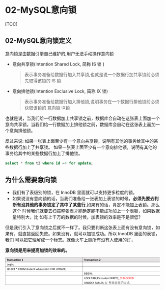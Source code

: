 # 02-MySQL意向锁

[TOC]

## 02-MySQL意向锁定义

意向锁是由数据引擎自己维护的,用户无法手动操作意向锁

- 意向共享锁(Intention Shared Lock, 简称 IS 锁 )

  > 表示事务准备给数据行加入共享锁,也就是说一个数据行加共享锁前必须先取得该锁的 IS 锁

- 意向排他锁(Intention Exclusive Lock, 简称 IX 锁) 

  > 表示事务准备给数据行加入排他锁,说明事务在一个数据行排他锁前必须获取该锁的 意向锁 IX锁

也就是说，当我们给一行数据加上共享锁之前，数据库会自动在这张表上面加一个 意向共享锁。当我们给一行数据加上排他锁之前，数据库会自动在这张表上面加一个意向排他锁。

反过来说: 如果一张表上面至少有一个意向共享锁，说明有其他的事务给其中的某些数据行加上了共享锁。 如果一张表上面至少有一个意向排他锁，说明有其他的事务给其中的某些数据行加上了排他锁。

```sql
select * from t2 where id =4 for update;
```

## 为什么需要意向锁

- 我们有了表级别的锁，在 InnoDB 里面就可以支持更多粒度的锁。
- 如果说没有意向锁的话，当我们准备给一张表加上表锁的时候，**必须先要去判断有没其他的事务锁定了其中了某些行**,如果有的话，肯定不能加上表锁。那么这个 时候我们就要去扫描整张表才能确定能不能成功加上一个表锁，如果数据量特别大，比 如有上千万的数据的时候，加表锁的效率是不是很低?

但是我们引入了意向锁之后就不一样了。我只要判断这张表上面有没有意向锁，如 果有，就直接返回失败。如果没有，就可以加锁成功。所以 InnoDB 里面的表锁，我们 可以把它理解成一个标志。就像火车上厕所有没有人使用的灯，

**意向锁是用来提高加锁的效率的。**

![image-20200826193846099](../../../assets/image-20200826193846099.png)